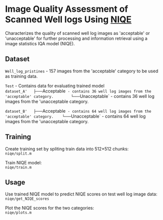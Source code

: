 # Image Quality Assessment of Scanned Well logs Using [NIQE](https://ieeexplore.ieee.org/document/6353522/)

Characterizes the quality of scanned well log images as 'acceptable' or 'unacceptable' for further processing and information retrieval using a image statistics IQA model (NIQE). 

## Dataset
`Well_log_pristines` - 157 images from the 'acceptable' category to be used as training data.

`Test` - Contains data for evaluating trained model  
`dataset_A'  
├───`Acceptable` - contains 36 well log images from the 'acceptable' category.       
└───`Unacceptable` - contains 36 well log images from the 'unacceptable category.  

`dataset_B'  
├───`Acceptable` - contains 64 well log images from the 'acceptable' category.   
└───`Unacceptable` - contains 64 well log images from the 'unacceptable category.     


## Training
Create training set by spliting train data into 512×512 chunks:  
`niqe/split.m`  

Train NIQE model:  
`niqe/train.m`  

## Usage
Use trained NIQE model to predict NIQE scores on test well log image data:  
`niqe/get_NIQE_scores`

 Plot the NIQE scores for the two categories:  
 `niqe/plots.m`


